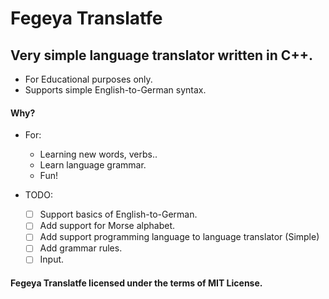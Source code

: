 # Fegeya Translatfe
## Very simple language translator written in C++.

* For Educational purposes only.
* Supports simple English-to-German syntax.

#### Why?
  * For:
     * Learning new words, verbs..
     * Learn language grammar.
     * Fun!

* TODO: 
  * [ ] Support basics of English-to-German.
  * [ ] Add support for Morse alphabet.
  * [ ] Add support <x> programming language to <y> language translator (Simple)
  * [ ] Add grammar rules.
  * [ ] Input.
  
#### Fegeya Translatfe licensed under the terms of MIT License.
